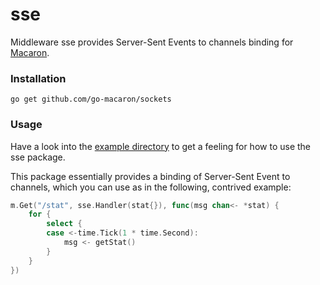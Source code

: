 # sse

Middleware sse provides Server-Sent Events to channels binding for [Macaron](https://github.com/go-macaron/macaron).

### Installation

	go get github.com/go-macaron/sockets

### Usage

Have a look into the [example directory](https://github.com/EggMD/sse) to get a feeling for how to use the sse package.

This package essentially provides a binding of Server-Sent Event to channels, which you can use as in the following,
contrived example:

```go
m.Get("/stat", sse.Handler(stat{}), func(msg chan<- *stat) {
    for {
        select {
        case <-time.Tick(1 * time.Second):
            msg <- getStat()
        }
    }
})
```